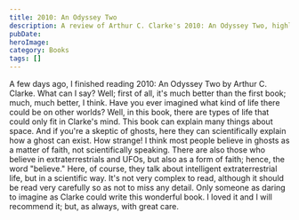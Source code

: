 ```yaml
---
title: 2010: An Odyssey Two
description: A review of Arthur C. Clarke's 2010: An Odyssey Two, highlighting its superiority over the first book, Clarke's imaginative extraterrestrial life, and a scientific explanation for ghosts. The author highly recommends it.
pubDate: 
heroImage: 
category: Books
tags: []
---
```

A few days ago, I finished reading 2010: An Odyssey Two by Arthur C. Clarke. What can I say? Well; first of all, it's much better than the first book; much, much better, I think. Have you ever imagined what kind of life there could be on other worlds? Well, in this book, there are types of life that could only fit in Clarke's mind. This book can explain many things about space. And if you're a skeptic of ghosts, here they can scientifically explain how a ghost can exist. How strange! I think most people believe in ghosts as a matter of faith, not scientifically speaking. There are also those who believe in extraterrestrials and UFOs, but also as a form of faith; hence, the word "believe." Here, of course, they talk about intelligent extraterrestrial life, but in a scientific way. It's not very complex to read, although it should be read very carefully so as not to miss any detail. Only someone as daring to imagine as Clarke could write this wonderful book. I loved it and I will recommend it; but, as always, with great care.